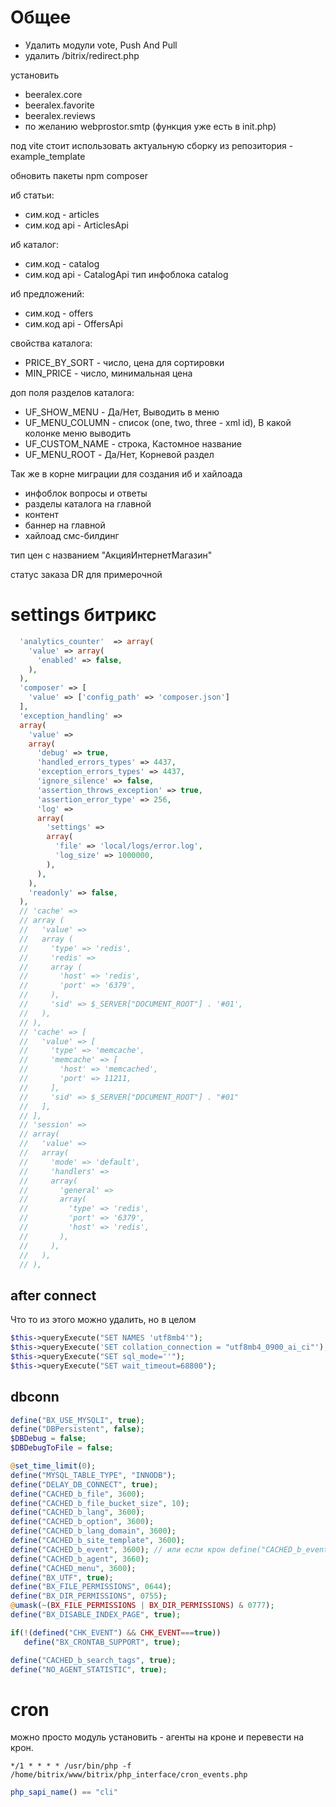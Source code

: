 # Общее

- Удалить модули vote, Push And Pull
- удалить /bitrix/redirect.php

установить
- beeralex.core
- beeralex.favorite
- beeralex.reviews
- по желанию webprostor.smtp (функция уже есть в init.php)

под vite стоит использовать актуальную сборку из репозитория - example_template

обновить пакеты npm composer

иб статьи:
- сим.код - articles
- сим.код api - ArticlesApi

иб каталог:
- сим.код - catalog
- сим.код api - CatalogApi
тип инфоблока catalog

иб предложений:
- сим.код - offers
- сим.код api - OffersApi

свойства каталога:
- PRICE_BY_SORT - число, цена для сортировки
- MIN_PRICE - число, минимальная цена

доп поля разделов каталога:
- UF_SHOW_MENU - Да/Нет, Выводить в меню
- UF_MENU_COLUMN - список (one, two, three - xml id), В какой колонке меню выводить
- UF_CUSTOM_NAME - строка, Кастомное название
- UF_MENU_ROOT - Да/Нет, Корневой раздел

Так же в корне миграции для создания иб и хайлоада
- инфоблок вопросы и ответы
- разделы каталога на главной
- контент
- баннер на главной
- хайлоад смс-билдинг

тип цен с названием "АкцияИнтернетМагазин"

статус заказа DR для примерочной

# settings битрикс

```php
  'analytics_counter'  => array(
    'value' => array(
      'enabled' => false,
    ),
  ),
  'composer' => [
    'value' => ['config_path' => 'composer.json']
  ],
  'exception_handling' =>
  array(
    'value' =>
    array(
      'debug' => true,
      'handled_errors_types' => 4437,
      'exception_errors_types' => 4437,
      'ignore_silence' => false,
      'assertion_throws_exception' => true,
      'assertion_error_type' => 256,
      'log' =>
      array(
        'settings' =>
        array(
          'file' => 'local/logs/error.log',
          'log_size' => 1000000,
        ),
      ),
    ),
    'readonly' => false,
  ),
  // 'cache' => 
  // array (
  //   'value' => 
  //   array (
  //     'type' => 'redis',
  //     'redis' => 
  //     array (
  //       'host' => 'redis',
  //       'port' => '6379',
  //     ),
  //     'sid' => $_SERVER["DOCUMENT_ROOT"] . '#01',
  //   ),
  // ),
  // 'cache' => [
  //   'value' => [
  //     'type' => 'memcache',
  //     'memcache' => [
  //       'host' => 'memcached',
  //       'port' => 11211,
  //     ],
  //     'sid' => $_SERVER["DOCUMENT_ROOT"] . "#01"
  //   ],
  // ],
  // 'session' =>
  // array(
  //   'value' =>
  //   array(
  //     'mode' => 'default',
  //     'handlers' =>
  //     array(
  //       'general' =>
  //       array(
  //         'type' => 'redis',
  //         'port' => '6379',
  //         'host' => 'redis',
  //       ),
  //     ),
  //   ),
  // ),
```

## after connect
Что то из этого можно удалить, но в целом
```php
$this->queryExecute("SET NAMES 'utf8mb4'");
$this->queryExecute('SET collation_connection = "utf8mb4_0900_ai_ci"');
$this->queryExecute("SET sql_mode=''");
$this->queryExecute("SET wait_timeout=68800");
```

## dbconn

```php
define("BX_USE_MYSQLI", true);
define("DBPersistent", false);
$DBDebug = false;
$DBDebugToFile = false;

@set_time_limit(0);
define("MYSQL_TABLE_TYPE", "INNODB");
define("DELAY_DB_CONNECT", true);
define("CACHED_b_file", 3600);
define("CACHED_b_file_bucket_size", 10);
define("CACHED_b_lang", 3600);
define("CACHED_b_option", 3600);
define("CACHED_b_lang_domain", 3600);
define("CACHED_b_site_template", 3600);
define("CACHED_b_event", 3600); // или если крон define("CACHED_b_event", false);
define("CACHED_b_agent", 3660);
define("CACHED_menu", 3600);
define("BX_UTF", true);
define("BX_FILE_PERMISSIONS", 0644);
define("BX_DIR_PERMISSIONS", 0755);
@umask(~(BX_FILE_PERMISSIONS | BX_DIR_PERMISSIONS) & 0777);
define("BX_DISABLE_INDEX_PAGE", true);

if(!(defined("CHK_EVENT") && CHK_EVENT===true))
   define("BX_CRONTAB_SUPPORT", true);

define("CACHED_b_search_tags", true);
define("NO_AGENT_STATISTIC", true);
```

# cron
можно просто модуль установить - агенты на кроне и перевести на крон.

``` */1 * * * * /usr/bin/php -f /home/bitrix/www/bitrix/php_interface/cron_events.php ```

```php
php_sapi_name() == "cli"
```